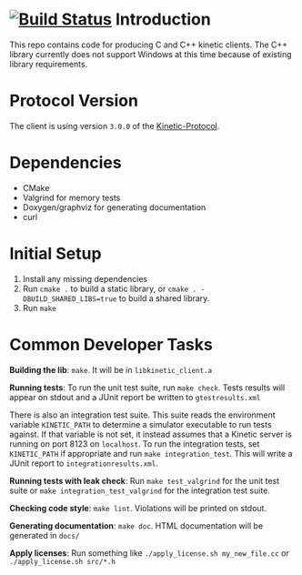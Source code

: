 [![Build Status](https://travis-ci.org/Seagate/kinetic-cpp-client.svg?branch=master)](https://travis-ci.org/Seagate/kinetic-cpp-client)
Introduction
============
This repo contains code for producing C and C++ kinetic clients. The C++ library currently does not support Windows at this time because of existing library requirements.


Protocol Version
=================
The client is using version `3.0.0` of the [Kinetic-Protocol](https://github.com/Seagate/kinetic-protocol).


Dependencies
============
* CMake
* Valgrind for memory tests
* Doxygen/graphviz for generating documentation
* curl

Initial Setup
=============
1. Install any missing dependencies
1. Run `cmake .` to build a static library, or `cmake . -DBUILD_SHARED_LIBS=true` to build a shared library.
1. Run `make`

Common Developer Tasks
======================

**Building the lib**: `make`. It will be in `libkinetic_client.a`

**Running tests**: To run the unit test suite, run `make check`. Tests results
will appear on stdout and a JUnit report be written to `gtestresults.xml`

There is also an integration test suite. This suite reads the environment
variable `KINETIC_PATH` to determine a simulator executable to run tests
against. If that variable is not set, it instead assumes that a Kinetic server
is running on port 8123 on `localhost`. To run the integration tests, set
`KINETIC_PATH` if appropriate and run `make integration_test`. This will write
a JUnit report to `integrationresults.xml`.

**Running tests with leak check**: Run `make test_valgrind` for the unit test
suite or `make integration_test_valgrind` for the integration test suite.

**Checking code style**: `make lint`. Violations will be printed on stdout.

**Generating documentation**: `make doc`. HTML documentation will be generated in `docs/`

**Apply licenses**: Run something like `./apply_license.sh my_new_file.cc` or `./apply_license.sh src/*.h`
